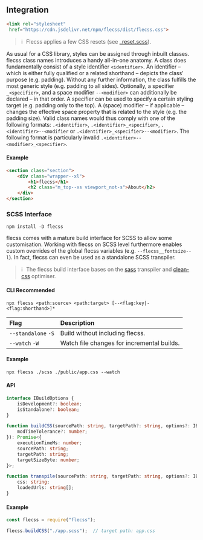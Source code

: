 ## Integration

``` html
<link rel="stylesheet"
 href="https://cdn.jsdelivr.net/npm/flecss/dist/flecss.css">
```
> ℹ️ &hairsp; Flecss applies a few CSS resets (see <a href="https://github.com/t-ski/flecss/blob/main/src/core/_reset.scss" target="_blank">_reset.scss</a>).

As usual for a CSS library, styles can be assigned through inbuilt classes. flecss class names introduces a handy all-in-one anatomy. A class does fundamentally consist of a style identifier `<identifier>`. An identifier – which is either fully qualified or a related shorthand – depicts the class' purpose (e.g. padding). Without any further information, the class fulfills the most generic style (e.g. padding to all sides). Optionally, a specifier `_<specifier>`, and a space modifier `--<modifier>` can additionally be declared – in that order. A specifier can be used to specify a certain styling target (e.g. padding only to the top). A (space) modifier – if applicable – changes the effective space property that is related to the style (e.g. the padding size). Valid class names would thus comply with one of the following formats: `.<identifier>`, `.<identifier>_<specifier>`, `.<identifier>--<modifier` or `.<identifier>_<specifier>--<modifier>`. The following format is particularly invalid `.<identifier>--<modifier>_<specifier>`.

#### Example

``` html
<section class="section">
    <div class="wrapper--xl">
        <h1>flecss</h1>
        <h2 class="m_top--xs viewport_not-s">About</h2>
    </div>
</section>
```

### SCSS Interface

``` console
npm install -D flecss
```

flecss comes with a mature build interface for SCSS to allow some customisation. Working with flecss on SCSS level furthermore enables custom overrides of the global flecss variables (e.g. `--flecss__fontsize--l`). In fact, flecss can even be used as a standalone SCSS transpiler.

> ℹ️ &hairsp; The flecss build interface bases on the <a href="https://github.com/sass/dart-sass" target="_blank">sass</a> transpiler and <a href="https://github.com/clean-css/clean-css" target="_blank">clean-css</a> optimiser.

#### <span>CLI</span> <b class="badge">Recommended</b>

``` console
npx flecss <path:source> <path:target> [--<flag:key|-<flag:shorthand>]*
```

| Flag | Description |
| :- | :- |
| `--standalone` `-S` | Build without including flecss. |
| `--watch` `-W` | Watch file changes for incremental builds. |

#### Example

``` console
npx flecss ./scss ./public/app.css --watch
```

#### API

``` ts
interface IBuildOptions {
    isDevelopment?: boolean;
    isStandalone?: boolean;
}
```

``` ts
function buildCSS(sourcePath: string, targetPath?: string, options?: IBuildOptions & {
    modTimeTolerance?: number;
}): Promise<{
    executionTimeMs: number;
    sourcePath: string;
    targetPath: string;
    targetSizeByte: number;
}>;
```

``` ts
function transpile(sourcePath: string, targetPath: string, options?: IBuildOptions): {
    css: string;
    loadedUrls: string[];
}
```

#### Example

``` js
const flecss = require("flecss");

flecss.buildCSS("./app.scss");  // target path: app.css
```
